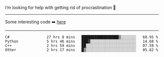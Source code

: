 I’m looking for help with getting rid of procrastination 🤔

-----

Some interesting code :arrow_right: [here](https://github.com/zhen8838/playground)

-----

<!--START_SECTION:waka-->

```text
C#                 27 hrs 8 mins   █████████████████▒░░░░░░░   68.95 %
Python             5 hrs 46 mins   ███▓░░░░░░░░░░░░░░░░░░░░░   14.68 %
C++                2 hrs 59 mins   ██░░░░░░░░░░░░░░░░░░░░░░░   07.59 %
Other              2 hrs 17 mins   █▒░░░░░░░░░░░░░░░░░░░░░░░   05.82 %
```

<!--END_SECTION:waka-->

<!--
**zhen8838/zhen8838** is a ✨ _special_ ✨ repository because its `README.md` (this file) appears on your GitHub profile.

Here are some ideas to get you started:

- 🔭 I’m currently working on ...
- 🌱 I’m currently learning ...
- 👯 I’m looking to collaborate on ...
 ...
- 💬 Ask me about ...
- 📫 How to reach me: ...
- 😄 Pronouns: ...
- ⚡ Fun fact: ...
-->
